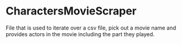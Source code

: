 # CharactersMovieScraper
File that is used to iterate over a csv file, pick out a movie name and provides actors in the movie including the part they played.
